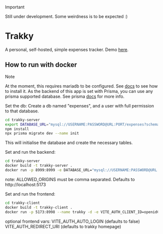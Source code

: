 > [!IMPORTANT]  
> Still under development. Some weirdness is to be expected :)

# Trakky

A personal, self-hosted, simple expenses tracker.
Demo [here](https://trakky.pages.dev).

## How to run with docker

> [!NOTE]  
> At the moment, this requires mariadb to be configured. See [docs](https://mariadb.org/documentation/) to see how to install it.
> As the backend of this app is set with Prisma, you can use any prisma supported database. See prisma [docs](https://www.prisma.io/docs/getting-started/quickstart) for more info.

Set the db:
Create a db named "expenses", and a user with full permission to that database.
```bash
cd trakky-server
export DATABASE_URL="mysql://USERNAME:PASSWORD@URL:PORT/expenses?schema=public"
npm install
npx prisma migrate dev --name init
```
This will initialise the database and create the necessary tables.

Set and run the backend:
```bash
cd trakky-server
docker build -t trakky-server .
docker run -p 8999:8999 -e DATABASE_URL="mysql://USERNAME:PASSWORD@URL:PORT/expenses?schema=public" --name -e AUTH_USERINFO_URL=authentik_user_url -e ALLOWED_ORIGINS="http://localhost,http://some-url.localdomain" trakky-server -d trakky-server 
```

note: ALLOWED_ORIGINS must be comma separated. Defaults to http://localhost:5173

Set and run the frontend:
```bash
cd trakky-client
docker build -t trakky-client .
docker run -p 5173:8998 --name trakky -d -e VITE_AUTH_CLIENT_ID=openidClientId -e VITE_AUTH_AUTHORIZATION_ENDPOINT=yourOpenidAuth.endpoint -e VITE_AUTH_LOGOUT_URI=yourOpenIdLogoutUri -e VITE_AUTH_TOKEN_ENDPOINT=yourOpenIdTokenUrl -e VITE_AUTH_SCOPE="scopes" trakky-client
```

optional frontend vars:
VITE_AUTH_AUTO_LOGIN (defaults to false)
VITE_AUTH_REDIRECT_URI (defaults to trakky homepage)